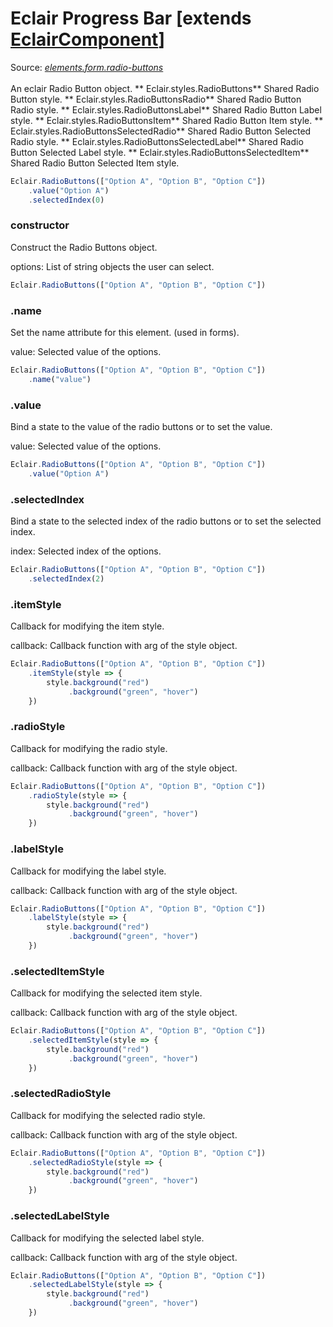 # Eclair Progress Bar [extends [EclairComponent](https://github.com/SamGarlick/Eclair/tree/main/docs/elements/component.md)]
Source: [_elements.form.radio-buttons_](https://github.com/SamGarlick/Eclair/tree/main/src/elements/form/radio-buttons.js)<br/><br/>
An eclair Radio Button object.
**
Eclair.styles.RadioButtons**  Shared Radio Button style.
**
Eclair.styles.RadioButtonsRadio**  Shared Radio Button Radio style.
**
Eclair.styles.RadioButtonsLabel**  Shared Radio Button Label style.
**
Eclair.styles.RadioButtonsItem**  Shared Radio Button Item style.
**
Eclair.styles.RadioButtonsSelectedRadio**  Shared Radio Button Selected Radio style.
**
Eclair.styles.RadioButtonsSelectedLabel**  Shared Radio Button Selected Label style.
**
Eclair.styles.RadioButtonsSelectedItem**  Shared Radio Button Selected Item style.
```javascript
Eclair.RadioButtons(["Option A", "Option B", "Option C"])
    .value("Option A")
    .selectedIndex(0)
```
### constructor
Construct the Radio Buttons object.

options: List of string objects the user can select.
```javascript
Eclair.RadioButtons(["Option A", "Option B", "Option C"])
```  
### .name
Set the name attribute for this element. (used in forms).

value: Selected value of the options.
```javascript
Eclair.RadioButtons(["Option A", "Option B", "Option C"])
    .name("value")
```  
### .value
Bind a state to the value of the radio buttons or to set the value.

value: Selected value of the options.
```javascript
Eclair.RadioButtons(["Option A", "Option B", "Option C"])
    .value("Option A")
```   
### .selectedIndex
Bind a state to the selected index of the radio buttons or to set the selected index.

index: Selected index of the options.
```javascript
Eclair.RadioButtons(["Option A", "Option B", "Option C"])
    .selectedIndex(2)
```   
### .itemStyle
Callback for modifying the item style.

callback: Callback function with arg of the style object.
```javascript
Eclair.RadioButtons(["Option A", "Option B", "Option C"])
    .itemStyle(style => {
        style.background("red")
             .background("green", "hover")
    })
```   
### .radioStyle
Callback for modifying the radio style.

callback: Callback function with arg of the style object.
```javascript
Eclair.RadioButtons(["Option A", "Option B", "Option C"])
    .radioStyle(style => {
        style.background("red")
             .background("green", "hover")
    })
```          
### .labelStyle
Callback for modifying the label style.

callback: Callback function with arg of the style object.
```javascript
Eclair.RadioButtons(["Option A", "Option B", "Option C"])
    .labelStyle(style => {
        style.background("red")
             .background("green", "hover")
    })
```               
### .selectedItemStyle
Callback for modifying the selected item style.

callback: Callback function with arg of the style object.
```javascript
Eclair.RadioButtons(["Option A", "Option B", "Option C"])
    .selectedItemStyle(style => {
        style.background("red")
             .background("green", "hover")
    })
```           
### .selectedRadioStyle
Callback for modifying the selected radio style.

callback: Callback function with arg of the style object.
```javascript
Eclair.RadioButtons(["Option A", "Option B", "Option C"])
    .selectedRadioStyle(style => {
        style.background("red")
             .background("green", "hover")
    })
```               
### .selectedLabelStyle
Callback for modifying the selected label style.

callback: Callback function with arg of the style object.
```javascript
Eclair.RadioButtons(["Option A", "Option B", "Option C"])
    .selectedLabelStyle(style => {
        style.background("red")
             .background("green", "hover")
    })
```            